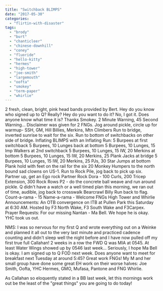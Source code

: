 ```yaml
---
title: "Switchback BLIMPS"
date: "2017-05-30"
categories: 
  - "flirtin-with-disaster"
tags: 
  - "brody"
  - "burt"
  - "chanticleer"
  - "chinese-downhill"
  - "coney"
  - "fluoride"
  - "hello-kitty"
  - "hermes"
  - "high-tower"
  - "joe-smith"
  - "largemouth"
  - "oofta"
  - "smokey"
  - "term-paper"
  - "whirlie"
---
```


2 fresh, clean, bright, pink head bands provided by Bert. Hey do you know who signed up to Q? Really? Hey do you want to do it? No, I got it. Does anyone know what time it is? Thanks Smokey. 2 Minute Warning, 45 Second Warning... Disclaimer was given for 2 FNGs. Jog around pickle, circle up for warmup- SSH, GM, Hill Billies, Merkins, Mtn Climbers Run to bridge, inverted sunrise to wait for the six. Run to bottom of switchbacks on other side of bridge. Inflating BLIMPS with an Inflating Run: 5 Burpees at first switchback 5 Burpees, 10 Lunges back at bottom 5 Burpees, 10 Lunges, 15 Imp Walkers at 2nd switchback 5 Burpees, 10 Lunges, 15 IW, 20 Merkins at bottom 5 Burpees, 10 Lunges, 15 IW, 20 Merkins, 25 Plank Jacks at bridge 5 Burpees, 10 Lunges, 15 IW, 20 Merkins, 25 PJs, 30 Star Jumps at bottom Plank hold with feet on the rail for the six 20 Monkey Humpers to the north bound sad clowns on US-1. Run to Rock Pile, jog back to pick up six. Partner up, get an Ego rock Partner Rock Dora - 100 Curls, 200 Tricep Extension, 300 Rock Rows P2 - do the concrete ball weave and run around pickle. Q didn't have a watch or a well timed plan this morning, we ran out of time, audible, jog back to crosswalk Bearcrawl Billy Run back to flag. Count-a-rama - 15 Name-a-rama - Welcome FNGs High Tower and Whirlie Announcements: An OTB convergence on ITB at Pullen Park this Saturday at 6:30 AM. Hosted by F3 North Wake, F3 South Wake and F3Carpex. Prayer Requests: For our missing Nantan - Ma Bell. We hope he is okay. YHC took us out.

NMS: I was so nervous for my first Q and wrote everything out on a Weinke and planned it all out to the very last minute and practiced cadence counting and didn't sleep well the night before and I have now pulled off my first true full Callahan! 2 weeks in a row the FWD Q was MIA at 0545. At least Water Wings showed up by 0546 last week... Seriously, I hope Ma Bell is okay. I am signed up to Q FOD next week. Does anyone want to meet for breakfast next Tuesday at around 5:45? Great work FNGs! My M and her small group have done some great EH work on their worse halves: Joe Smith, Oofta, YHC Hermes, GMO, Mufasa, Pantone and FNG Whirlie.

As Callahan so eloquently stated in a BB last week, let this mornings work out be the least of the "great things" you are going to do today!
